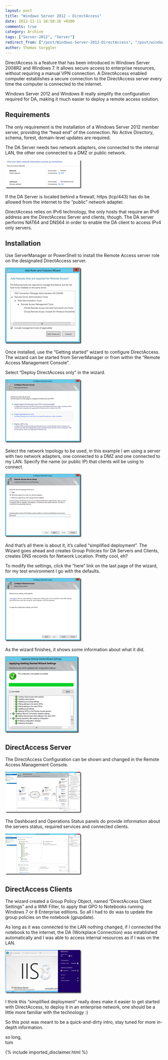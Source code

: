 ```yaml
---
layout: post
title: "Windows Server 2012 – DirectAccess"
date: 2012-11-11 16:50:16 +0100
comments: true
category: Archive
tags: ["Server-2012", "Server"]
redirect_from: ["/post/Windows-Server-2012-DirectAccess", "/post/windows-server-2012-directaccess"]
author: thomas torggler
---
```

<!-- more -->
<p>DirectAccess is a feature that has been introduced in Windows Server 2008R2 and Windows 7. It allows secure access to enterprise resources, without requiring a manual VPN connection. A DirectAccess enabled computer establishes a secure connection to the DirectAccess server every time the computer is connected to the internet.</p>  <p>Windows Server 2012 and Windows 8 really simplify the configuration required for DA, making it much easier to deploy a remote access solution.</p>  <h2>Requirements</h2>  <p>The only requirement is the installation of a Windows Server 2012 member server, providing the “head end” of the connection. No Active Directory, schema, forest, domain-level updates are required.</p>  <p>The DA Server needs two network adapters, one connected to the internal LAN, the other one connected to a DMZ or public network.</p>  <p><a href="/assets/archive/image_454.png"><img title="image" style="border-left-width: 0px; border-right-width: 0px; border-bottom-width: 0px; display: inline; border-top-width: 0px" border="0" alt="image" src="/assets/archive/image_thumb_452.png" width="244" height="92" /></a>&#160;</p>  <p>If the DA Server is located behind a firewall, https (tcp/443) has do be allowed from the internet to the “public” network adapter.</p>  <p>DirectAccess relies on IPv6 technology, the only hosts that require an IPv6 address are the DirectAccess Server and clients, though. The DA server performs NAT64 and DNS64 in order to enable the DA client to access IPv4 only servers.</p>  <h2></h2>  <h2>Installation</h2>  <p>Use ServerManager or PowerShell to install the Remote Access server role on the designated DirectAccess server.</p>  <p><a href="/assets/archive/image_455.png"><img title="image" style="border-left-width: 0px; border-right-width: 0px; border-bottom-width: 0px; display: inline; border-top-width: 0px" border="0" alt="image" src="/assets/archive/image_thumb_453.png" width="244" height="243" /></a> </p>  <p>Once installed, use the “Getting started” wizard to configure DirectAccess. The wizard can be started from ServerManager or from within the “Remote Access Management Console”.</p>  <p>Select “Deploy DirectAccess only” in the wizard.</p>  <p><a href="/assets/archive/image_456.png"><img title="image" style="border-left-width: 0px; border-right-width: 0px; border-bottom-width: 0px; display: inline; border-top-width: 0px" border="0" alt="image" src="/assets/archive/image_thumb_454.png" width="244" height="202" /></a> </p>  <p>Select the network topology to be used, in this example I am using a server with two network adapters, one connected to a DMZ and one connected to my LAN. Specify the name (or public IP) that clients will be using to connect. </p>  <p><a href="/assets/archive/image_457.png"><img title="image" style="border-left-width: 0px; border-right-width: 0px; border-bottom-width: 0px; display: inline; border-top-width: 0px" border="0" alt="image" src="/assets/archive/image_thumb_455.png" width="244" height="202" /></a> </p>  <p></p>  <p>And that’s all there is about it, it’s called “simplified deployment”. The Wizard goes ahead and creates Group Policies for DA Servers and Clients, creates DNS records for Network Location. Pretty cool, eh?</p>  <p>To modify the settings, click the “here” link on the last page of the wizard, for my test environment I go with the defaults.</p>  <p></p>  <p></p>  <p></p>  <p><a href="/assets/archive/image_458.png"><img title="image" style="border-left-width: 0px; border-right-width: 0px; border-bottom-width: 0px; display: inline; border-top-width: 0px" border="0" alt="image" src="/assets/archive/image_thumb_456.png" width="244" height="202" /></a></p>  <p>As the wizard finishes, it shows some information about what it did.</p>  <p><a href="/assets/archive/image_459.png"><img title="image" style="border-left-width: 0px; border-right-width: 0px; border-bottom-width: 0px; display: inline; border-top-width: 0px" border="0" alt="image" src="/assets/archive/image_thumb_457.png" width="236" height="244" /></a></p>  <h2>DirectAccess Server </h2>  <p>The DirectAccess Configuration can be shown and changed in the Remote Access Management Console.</p>  <p><a href="/assets/archive/image_460.png"><img title="image" style="border-top: 0px; border-right: 0px; border-bottom: 0px; border-left: 0px; display: inline" border="0" alt="image" src="/assets/archive/image_thumb_458.png" width="244" height="132" /></a> </p>  <p>The Dashboard and Operations Status panels do provide information about the servers status, required services and connected clients.</p>  <p><a href="/assets/archive/image_461.png"><img title="image" style="border-top: 0px; border-right: 0px; border-bottom: 0px; border-left: 0px; display: inline" border="0" alt="image" src="/assets/archive/image_thumb_459.png" width="244" height="132" /></a> </p>  <p></p>  <h2>DirectAccess Clients</h2>  <p>The wizard created a Group Policy Object, named “DirectAccess Client Settings” and a WMI Filter, to apply that GPO to Notebooks running Windows 7 or 8 Enterprise editions. So all I had to do was to update the group policies on the notebook (gpupdate). </p>  <p>As long as it was connected to the LAN nothing changed, if I connected the notebook to the internet, the DA (Workplace Connection) was established automatically and I was able to access internal resources as if I was on the LAN.</p>  <p><a href="/assets/archive/image_462.png"><img title="image" style="border-top: 0px; border-right: 0px; border-bottom: 0px; border-left: 0px; display: inline" border="0" alt="image" src="/assets/archive/image_thumb_460.png" width="244" height="139" /></a> </p>  <p>I think this “simplified deployment” really does make it easier to get started with DirectAccess, to deploy it in an enterprise network, one should be a little more familiar with the technology :) </p>  <p>So this post was meant to be a quick-and-dirty intro, stay tuned for more in-depth information.</p>  <p>so long,   <br />tom</p>
{% include imported_disclaimer.html %}
